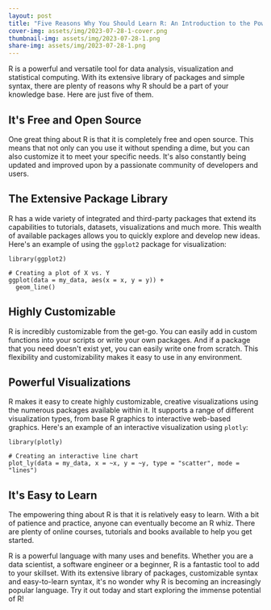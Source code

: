 ```yaml
---
layout: post
title: "Five Reasons Why You Should Learn R: An Introduction to the Power of the Language"
cover-img: assets/img/2023-07-28-1-cover.png
thumbnail-img: assets/img/2023-07-28-1.png
share-img: assets/img/2023-07-28-1.png
---
```




R is a powerful and versatile tool for data analysis, visualization and statistical computing. With its extensive library of packages and simple syntax, there are plenty of reasons why R should be a part of your knowledge base. Here are just five of them.

## It's Free and Open Source
One great thing about R is that it is completely free and open source. This means that not only can you use it without spending a dime, but you can also customize it to meet your specific needs. It's also constantly being updated and improved upon by a passionate community of developers and users.

## The Extensive Package Library
R has a wide variety of integrated and third-party packages that extend its capabilities to tutorials, datasets, visualizations and much more. This wealth of available packages allows you to quickly explore and develop new ideas. Here's an example of using the `ggplot2` package for visualization:

```
library(ggplot2)

# Creating a plot of X vs. Y
ggplot(data = my_data, aes(x = x, y = y)) + 
  geom_line()
```

## Highly Customizable
R is incredibly customizable from the get-go. You can easily add in custom functions into your scripts or write your own packages. And if a package that you need doesn't exist yet, you can easily write one from scratch. This flexibility and customizability makes it easy to use in any environment.

## Powerful Visualizations
R makes it easy to create highly customizable, creative visualizations using the numerous packages available within it. It supports a range of different visualization types, from base R graphics to interactive web-based graphics. Here's an example of an interactive visualization using `plotly`:

```
library(plotly)

# Creating an interactive line chart
plot_ly(data = my_data, x = ~x, y = ~y, type = "scatter", mode = "lines")
```

## It's Easy to Learn
The empowering thing about R is that it is relatively easy to learn. With a bit of patience and practice, anyone can eventually become an R whiz. There are plenty of online courses, tutorials and books available to help you get started.

R is a powerful language with many uses and benefits. Whether you are a data scientist, a software engineer or a beginner, R is a fantastic tool to add to your skillset. With its extensive library of packages, customizable syntax and easy-to-learn syntax, it's no wonder why R is becoming an increasingly popular language. Try it out today and start exploring the immense potential of R!
